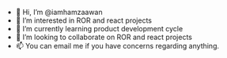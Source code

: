 - 👋 Hi, I’m @iamhamzaawan
- 👀 I’m interested in ROR and react projects
- 🌱 I’m currently learning product development cycle
- 💞️ I’m looking to collaborate on ROR and react projects
- 📫 You can email me if you have concerns regarding anything.

<!---
iamhamzaawan/iamhamzaawan is a ✨ special ✨ repository because its `README.md` (this file) appears on your GitHub profile.
You can click the Preview link to take a look at your changes.
--->
